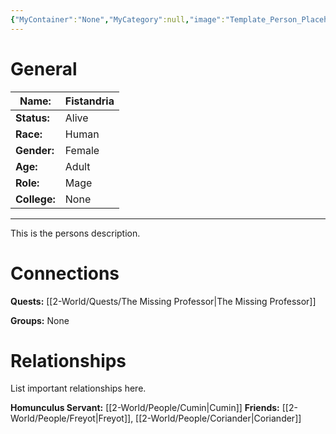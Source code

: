 ```yaml
---
{"MyContainer":"None","MyCategory":null,"image":"Template_Person_Placeholder.png","tags":["Category/People"],"obsidianUIMode":"preview","aliases":null,"NoteStatus":"❓","char_status":"Alive","char_race":"Human","char_gender":"Female","char_role":"Mage","char_college":"None","char_items":null,"char_age":"Adult","parents":null,"children":["Cumin"],"enemies":null,"allies":["Coriander","Freyot"],"siblings":null,"partner":null,"Connected_Quests":["[[2-World/Quests/The Missing Professor.md|The Missing Professor]]"],"Connected_Groups":[],"dg-publish":true,"dg-path":"World/People/Fistandria.md","permalink":"/world/people/fistandria/","dgPassFrontmatter":true,"updated":"2025-10-03T13:19:28.000+01:00"}
---
```



# General


| Name:        | Fistandria |
| ------------ | ---------- |
| **Status:**  | Alive      |
| **Race:**    | Human      |
| **Gender:**  | Female     |
| **Age:**     | Adult      |
| **Role:**    | Mage       |
| **College:** | None       |


---

This is the persons description. 


# Connections


**Quests:** [[2-World/Quests/The Missing Professor\|The Missing Professor]]

**Groups:**  None

# Relationships

List important relationships here. 

**Homunculus Servant:** [[2-World/People/Cumin\|Cumin]]
**Friends:** [[2-World/People/Freyot\|Freyot]], [[2-World/People/Coriander\|Coriander]]